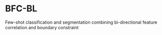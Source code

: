 # BFC-BL
Few-shot classification and segmentation combining bi-directional feature correlation and boundary constraint
